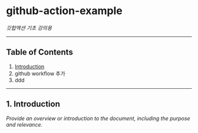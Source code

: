 # github-action-example
*깃헙액션 기초 강의용*

---

## Table of Contents
1. [Introduction](#introduction)
2. github workflow 추가
3. ddd

---

## 1. Introduction
*Provide an overview or introduction to the document, including the purpose and relevance.*